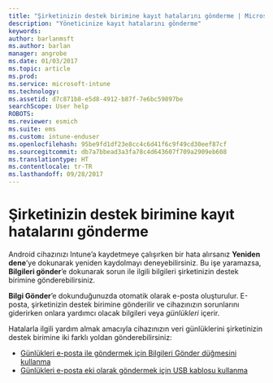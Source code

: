 ```yaml
---
title: "Şirketinizin destek birimine kayıt hatalarını gönderme | Microsoft Docs"
description: "Yöneticinize kayıt hatalarını gönderme"
keywords: 
author: barlanmsft
ms.author: barlan
manager: angrobe
ms.date: 01/03/2017
ms.topic: article
ms.prod: 
ms.service: microsoft-intune
ms.technology: 
ms.assetid: d7c871b8-e5d8-4912-b87f-7e6bc59897be
searchScope: User help
ROBOTS: 
ms.reviewer: esmich
ms.suite: ems
ms.custom: intune-enduser
ms.openlocfilehash: 95be9fd1df23e8cc4c6d41f6c9f49cd30eef87cf
ms.sourcegitcommit: db7a7bbead3a3fa78c4d643607f709a2909eb608
ms.translationtype: HT
ms.contentlocale: tr-TR
ms.lasthandoff: 09/28/2017
---
```

# <a name="send-enrollment-errors-to-your-company-support"></a>Şirketinizin destek birimine kayıt hatalarını gönderme

Android cihazınızı Intune’a kaydetmeye çalışırken bir hata alırsanız **Yeniden dene**’ye dokunarak yeniden kaydolmayı deneyebilirsiniz. Bu işe yaramazsa, **Bilgileri gönder**’e dokunarak sorun ile ilgili bilgileri şirketinizin destek birimine gönderebilirsiniz.

**Bilgi Gönder**’e dokunduğunuzda otomatik olarak e-posta oluşturulur. E-posta, şirketinizin destek birimine gönderilir ve cihazınızın sorunlarını giderirken onlara yardımcı olacak bilgileri veya _günlükleri_ içerir.

Hatalarla ilgili yardım almak amacıyla cihazınızın veri günlüklerini şirketinizin destek birimine iki farklı yoldan gönderebilirsiniz:

- [Günlükleri e-posta ile göndermek için Bilgileri Gönder düğmesini kullanma](send-logs-to-your-it-admin-by-email-android.md)
- [Günlükleri e-posta eki olarak göndermek için USB kablosu kullanma](send-logs-to-your-it-admin-using-cable-android.md)

